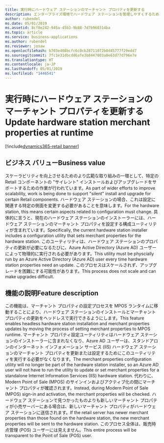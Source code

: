 ```yaml
---
title: 実行時にハードウェア ステーションのマーチャント プロパティを更新する
description: エンタープライズ環境でハードウェア ステーションを管理しやすくするための変更の概要。
author: rubendel
ms.date: 05/01/2019
ms.assetid: 8cf8e242-945a-45b3-9b88-7d7b960314ba
ms.topic: article
ms.service: business-applications
ms.author: rubendel
ms.reviewer: josaw
ms.openlocfilehash: b703e408bcfc6c0cb28711072b0d45777f29edd7
ms.sourcegitcommit: 7fc1e31dbcdd6afe3b8447803a8e63d77d796e7e
ms.translationtype: HT
ms.contentlocale: ja-JP
ms.lasthandoff: 05/01/2019
ms.locfileid: "1446541"
---
```

# <a name="update-hardware-station-merchant-properties-at-runtime"></a><span data-ttu-id="4f02c-103">実行時にハードウェア ステーションのマーチャント プロパティを更新する</span><span class="sxs-lookup"><span data-stu-id="4f02c-103">Update hardware station merchant properties at runtime</span></span>

[!include[dynamics365-retail banner](../includes/dynamics365-retail.md)]

## <a name="business-value"></a><span data-ttu-id="4f02c-104">ビジネス バリュー</span><span class="sxs-lookup"><span data-stu-id="4f02c-104">Business value</span></span>

<span data-ttu-id="4f02c-105">スケーラビリティを向上させるためのより広範な取り組みの一環として、特定の Retail コンポーネントの "サイレント" インストールおよびアップグレードをサポートするための作業が行われています。</span><span class="sxs-lookup"><span data-stu-id="4f02c-105">As part of wider efforts to improve scalability, work is being done to support "silent" install and upgrade for certain Retail components.</span></span> <span data-ttu-id="4f02c-106">ハードウェア ステーションの場合、これは設定に関連する特定の側面を変更する必要があることを意味します。</span><span class="sxs-lookup"><span data-stu-id="4f02c-106">For the hardware station, this means certain aspects related to configuration must change.</span></span> <span data-ttu-id="4f02c-107">具体的に言うと、現在のハードウェア ステーションのインストーラーには、ハードウェア ステーションのマーチャント プロパティを設定する構成ユーティリティが含まれています。</span><span class="sxs-lookup"><span data-stu-id="4f02c-107">Specifically, the current hardware station installer includes a configuration utility that sets merchant properties for the hardware station.</span></span> <span data-ttu-id="4f02c-108">このユーティリティは、ハードウェア ステーションのプロパティの更新が必要になるたびに、Azure Active Directory (Azure AD) ユーザーによって物理的に実行される必要があります。</span><span class="sxs-lookup"><span data-stu-id="4f02c-108">This utility must be physcially run by an Azure Active Directory (Azure AD) user every time hardware station properties need an update.</span></span> <span data-ttu-id="4f02c-109">このプロセスはスケールされず、アップグレードを困難にする可能性があります。</span><span class="sxs-lookup"><span data-stu-id="4f02c-109">This process does not scale and can make upgrades difficult.</span></span> 
 
## <a name="feature-description"></a><span data-ttu-id="4f02c-110">機能の説明</span><span class="sxs-lookup"><span data-stu-id="4f02c-110">Feature description</span></span>

<span data-ttu-id="4f02c-111">この機能は、マーチャント プロパティの設定プロセスを MPOS ランタイムに移動することにより、ハードウェア ステーションのインストールとマーチャント プロパティの更新をヘッドレスで実行できるようにします。</span><span class="sxs-lookup"><span data-stu-id="4f02c-111">This feature enables headless hardware station installation and merchant properties updates by moving the process of setting merchant properties to MPOS runtime.</span></span> <span data-ttu-id="4f02c-112">マーチャント プロパティ設定ユーティリティはハードウェア ステーションのインストーラーに含まれなくなり、Azure AD ユーザーは、スタンドアロンのインターネット インフォメーション サービス (IIS) ハードウェア ステーションのマーチャント プロパティを更新または設定するためにこのユーティリティを実行する必要がなくなります。</span><span class="sxs-lookup"><span data-stu-id="4f02c-112">The merchant properties configuration utility will no longer be part of the hardware station installer, so an Azure AD user will not have to run the utility to update or set merchant properties for a standalone Internet Information Services (IIS) hardware station.</span></span> <span data-ttu-id="4f02c-113">代わりに、Modern Point of Sale (MPOS) のサインインおよびアクティブ化の間にマーチャント プロパティが確認されます。</span><span class="sxs-lookup"><span data-stu-id="4f02c-113">Instead, during Modern Point of Sale (MPOS) sign-in and activation, the merchant properties will be checked.</span></span> <span data-ttu-id="4f02c-114">ハードウェア ステーションで見つかったものよりも新しいマーチャント プロパティが小売サーバーにある場合は、新しいマーチャント プロパティがハードウェア ステーションに送信されます。</span><span class="sxs-lookup"><span data-stu-id="4f02c-114">If the retail server has newer merchant properties than those found on the hardware station, the new merchant properties will be sent to the hardware station.</span></span> <span data-ttu-id="4f02c-115">このプロセス全体は、販売時点管理 (POS) ユーザーには見えません。</span><span class="sxs-lookup"><span data-stu-id="4f02c-115">This entire process will be transparent to the Point of Sale (POS) user.</span></span>  
